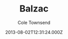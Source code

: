 ---
title: Balzac
github: https://github.com/coletownsend/balzac-for-jekyll
demo: https://gtat.me/
author: Cole Townsend
ssg:
  - Jekyll
cms:
  - Markdown
date: 2013-08-02T12:31:24.000Z
description: Your favorite AnchorCMS theme, now for Jekyll!
draft: true
publish_date: '2013-08-02T12:31:24Z'
update_date: '2018-06-26T22:21:42Z'
github_star: 507
github_fork: 443
---